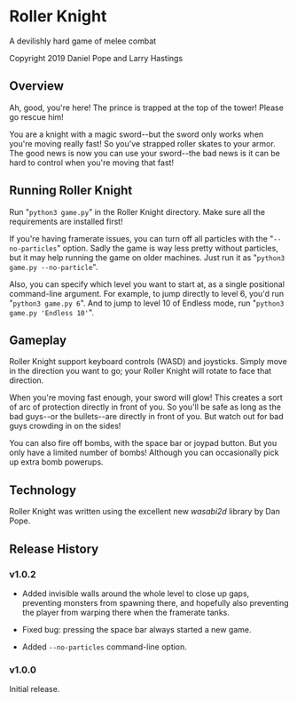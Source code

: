 # Roller Knight

A devilishly hard game of melee combat

Copyright 2019 Daniel Pope and Larry Hastings

## Overview

Ah, good, you're here!  The prince is trapped at the top of the tower!
Please go rescue him!

You are a knight with a magic sword--but the sword only works when
you're moving really fast!  So you've strapped roller skates to your
armor.  The good news is now you can use your sword--the bad news is
it can be hard to control when you're moving that fast!

## Running Roller Knight

Run "`python3 game.py`" in the Roller Knight directory.
Make sure all the requirements are installed first!

If you're having framerate issues, you can turn off all
particles with the "`--no-particles`" option.  Sadly the
game is way less pretty without particles, but it may
help running the game on older machines.  Just run it as
"`python3 game.py --no-particle`".

Also, you can specify which level you want to start at,
as a single positional command-line argument.  For example,
to jump directly to level 6, you'd run "`python3 game.py 6`".
And to jump to level 10 of Endless mode,
run "`python3 game.py 'Endless 10'`".

## Gameplay

Roller Knight support keyboard controls (WASD) and joysticks.
Simply move in the direction you want to go; your Roller Knight
will rotate to face that direction.

When you're moving fast enough, your sword will glow!  This
creates a sort of arc of protection directly in front of you.
So you'll be safe as long as the bad guys--or the bullets--are
directly in front of you.  But watch out for bad guys crowding
in on the sides!

You can also fire off bombs, with the space bar or joypad button.
But you only have a limited number of bombs!  Although you can
occasionally pick up extra bomb powerups.

## Technology

Roller Knight was written using the excellent new *wasabi2d*
library by Dan Pope.

## Release History

### v1.0.2

* Added invisible walls around the whole level to close up gaps,
  preventing monsters from spawning there, and hopefully also
  preventing the player from warping there when the framerate tanks.

* Fixed bug: pressing the space bar always started a new game.

* Added `--no-particles` command-line option.


### v1.0.0

Initial release.